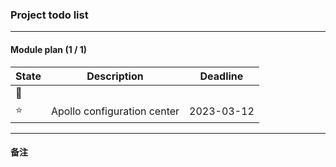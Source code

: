 ### Project todo list

---
#### Module plan (1 / 1)

| State | Description                 | Deadline   |
| ----- | --------------------------- | ---------- |
| 🚀     |                             |            |
| ⭐️  | Apollo configuration center | 2023-03-12 |

---

#### 备注
